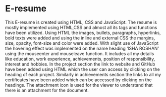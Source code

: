 # E-resume

This E-resume is created using HTML, CSS and JavaScript. The resume is mostly implemented using HTML,CSS and almost all its tags and functions have been utilized. Using HTML the images, bullets, paragraphs, hyperlinks, bold texts were added and using the inline and external CSS the margins, size, opacity, font-size and color were added. With slight use of JavaScript the hovering effect was implemented on the name heading ‘ISHA ROSHAN’ using the mouseenter and mouseleave function. It includes all my details like education, work experience, achievements, position of responsibility, interest and hobbies. In the project section the link to website and GitHub have been added using HTML which the user can access by clicking on the heading of each project. Similarly in achievements section the links to all my certificates have been added which can be accessed by clicking on the headings. The attachment icon is used for the viewer to understand that there is an attachment for the document. 
